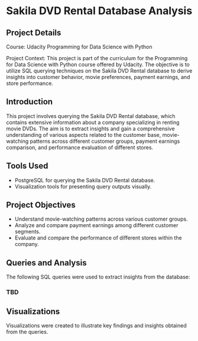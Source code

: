 
# Sakila DVD Rental Database Analysis


## Project Details

Course: Udacity Programming for Data Science with Python

Project Context: This project is part of the curriculum for the Programming for Data Science with Python course offered by Udacity. The objective is to utilize SQL querying techniques on the Sakila DVD Rental database to derive insights into customer behavior, movie preferences, payment earnings, and store performance.

## Introduction

This project involves querying the Sakila DVD Rental database, which contains extensive information about a company specializing in renting movie DVDs. The aim is to extract insights and gain a comprehensive understanding of various aspects related to the customer base, movie-watching patterns across different customer groups, payment earnings comparison, and performance evaluation of different stores.

## Tools Used

- PostgreSQL for querying the Sakila DVD Rental database.
- Visualization tools for presenting query outputs visually.

## Project Objectives

- Understand movie-watching patterns across various customer groups.
- Analyze and compare payment earnings among different customer segments.
- Evaluate and compare the performance of different stores within the company.

## Queries and Analysis

The following SQL queries were used to extract insights from the database:

### TBD

## Visualizations
Visualizations were created to illustrate key findings and insights obtained from the queries. 

